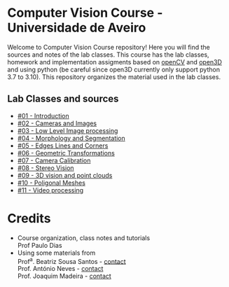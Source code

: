 # Computer Vision Course - Universidade de Aveiro

Welcome to Computer Vision Course repository! Here you will find the sources and notes of the lab classes. This course has the lab classes, homework and implementation assigments based on [openCV](https://opencv.org/) and [open3D](http://www.open3d.org/docs/release/#) and using python (be careful since open3D currently only support python 3.7 to 3.10). This  repository organizes the material used in the lab classes. 

## Lab Classes and sources
* [#01 - Introduction](<#01 - Introduction>)
* [#02 - Cameras and Images](<#02 - Digital cameras and digital images>)
* [#03 - Low Level Image processing](<#03 - Low Level Image Processing I>)
* [#04 - Morphology and Segmentation](<#04 - Morph_Segmentation>)
* [#05 - Edges Lines and Corners](<#05 - Edges_Lines_Corners>)
* [#06 - Geometric Transformations](<#06 - Geometric Transforms>)
* [#07 - Camera Calibration](<#07 - CameraCalibration>)
* [#08 - Stereo Vision](<#08 - StereoVision>)
* [#09 - 3D vision and point clouds](<#09 - 3D Vision>)
* [#10 - Poligonal Meshes](<#10 - Meshes>)
* [#11 - Video processing](<#11 - Video>)

# Credits
* Course organization, class notes and tutorials  
Prof Paulo Dias  
* Using some materials from\
Prof<sup>a</sup>. Beatriz Sousa Santos - [contact](mailto:bss@ua.pt)\
Prof. António Neves - [contact](mailto:an@ua.pt)\
Prof. Joaquim Madeira - [contact](mailto:jmadeira@ua.pt)
